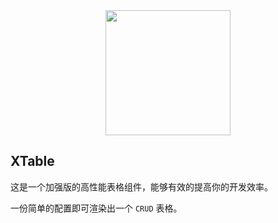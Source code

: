 <div align=center>
  <img src="https://github.com/x-table/.github/assets/48596931/9b89dfb1-6466-4dda-af67-0bc32209de67" width="200px" />
</div>

## XTable

这是一个加强版的高性能表格组件，能够有效的提高你的开发效率。

一份简单的配置即可渲染出一个 `CRUD` 表格。

<!--
**Here are some ideas to get you started:**

🙋‍♀️ A short introduction - what is your organization all about?
🌈 Contribution guidelines - how can the community get involved?
👩‍💻 Useful resources - where can the community find your docs? Is there anything else the community should know?
🍿 Fun facts - what does your team eat for breakfast?
🧙 Remember, you can do mighty things with the power of [Markdown](https://docs.github.com/github/writing-on-github/getting-started-with-writing-and-formatting-on-github/basic-writing-and-formatting-syntax)
-->
